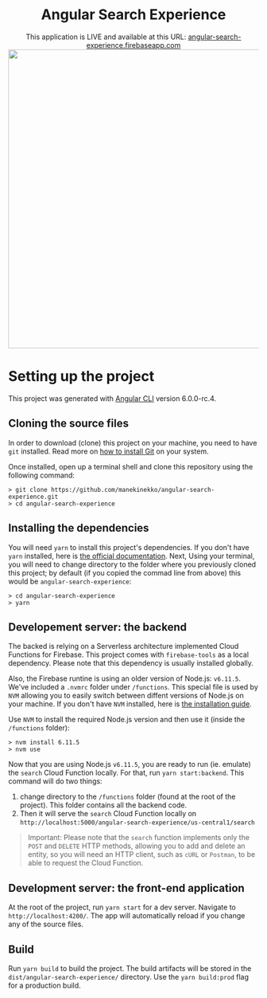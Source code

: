 <h1 align="center" >Angular Search Experience</h1>
<p align="center">
  This application is LIVE and available at this URL: <a href="https://angular-search-experience.firebaseapp.com">angular-search-experience.firebaseapp.com</a>
  <br/>
  <img align="center"  height="600" src="https://raw.githubusercontent.com/manekinekko/angular-search-experience/master/docs/screenshots/angular-search-experience.gif?token=ABnuHTtZsIzUFMSAiUKBwO7FEU507Qnqks5a3mQSwA%3D%3D"/>
</p>

# Setting up the project

This project was generated with [Angular CLI](https://github.com/angular/angular-cli) version 6.0.0-rc.4.

## Cloning the source files

In order to download (clone) this project on your machine, you need to have `git` installed. Read more on [how to install Git](https://git-scm.com/book/en/v2/Getting-Started-Installing-Git) on your system.

Once installed, open up a terminal shell and clone this repository using the following command:

```
> git clone https://github.com/manekinekko/angular-search-experience.git
> cd angular-search-experience
```

## Installing the dependencies

You will need `yarn` to install this project's dependencies. If you don't have `yarn` installed, here is [the official documentation](https://yarnpkg.com/lang/en/docs/install/#mac-stable). Next, Using your terminal, you will need to change directory to the folder where you previously cloned this project; by default (if you copied the commad line from above) this would be `angular-search-experience`:

```
> cd angular-search-experience
> yarn
```

## Developement server: the backend

The backed is relying on a Serverless architecture implemented Cloud Functions for Firebase. This project comes with `firebase-tools` as a local dependency. Please note that this dependency is usually installed globally.

Also, the Firebase runtine is using an older version of Node.js: `v6.11.5`. We've included a `.nvmrc` folder under `/functions`. This special file is used by `NVM` allowing you to easily switch between diffent versions of Node.js on your machine. If you don't have `NVM` installed, here is [the installation guide](https://github.com/creationix/nvm#installation).

Use `NVM` to install the required Node.js version and then use it (inside the `/functions` folder):

```
> nvm install 6.11.5
> nvm use
```

Now that you are using Node.js `v6.11.5`, you are ready to run (ie. emulate) the `search` Cloud Function locally. For that, run `yarn start:backend`. This command will do two things:

1.  change directory to the `/functions` folder (found at the root of the project). This folder contains all the backend code.
1.  Then it will serve the `search` Cloud Function locally on `http://localhost:5000/angular-search-experience/us-central1/search`

> Important: Please note that the `search` function implements only the `POST` and `DELETE` HTTP methods, allowing you to add and delete an entity, so you will need an HTTP client, such as `cURL` or `Postman`, to be able to request the Cloud Function.

## Development server: the front-end application

At the root of the project, run `yarn start` for a dev server. Navigate to `http://localhost:4200/`. The app will automatically reload if you change any of the source files.

## Build

Run `yarn build` to build the project. The build artifacts will be stored in the `dist/angular-search-experience/` directory. Use the `yarn build:prod` flag for a production build.
